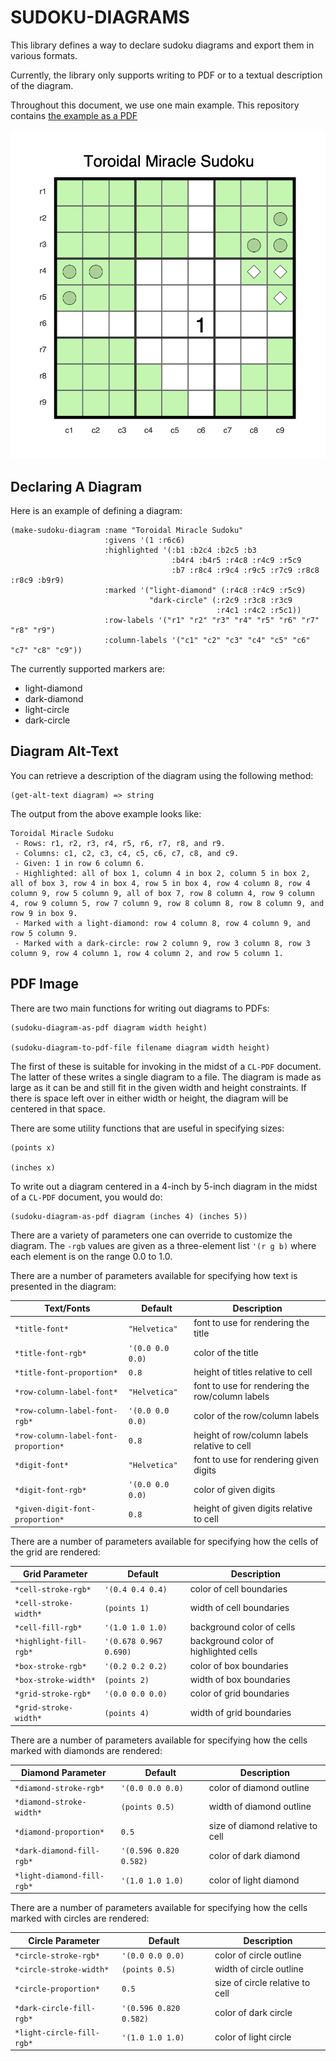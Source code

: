 SUDOKU-DIAGRAMS
===============

This library defines a way to declare sudoku diagrams and export them in various formats.

Currently, the library only supports writing to PDF or to a textual description of the diagram.

Throughout this document, we use one main example.
This repository contains [the example as a PDF](./images/sample-output.pdf)

![Example image described below](./images/sample-output-pdf.png)

Declaring A Diagram
-------------------

Here is an example of defining a diagram:

    (make-sudoku-diagram :name "Toroidal Miracle Sudoku"
                         :givens '(1 :r6c6)
                         :highlighted '(:b1 :b2c4 :b2c5 :b3
                                        :b4r4 :b4r5 :r4c8 :r4c9 :r5c9
                                        :b7 :r8c4 :r9c4 :r9c5 :r7c9 :r8c8 :r8c9 :b9r9)
                         :marked '("light-diamond" (:r4c8 :r4c9 :r5c9)
                                   "dark-circle" (:r2c9 :r3c8 :r3c9
                                                  :r4c1 :r4c2 :r5c1))
                         :row-labels '("r1" "r2" "r3" "r4" "r5" "r6" "r7" "r8" "r9")
                         :column-labels '("c1" "c2" "c3" "c4" "c5" "c6" "c7" "c8" "c9"))

The currently supported markers are:

* light-diamond
* dark-diamond
* light-circle
* dark-circle

Diagram Alt-Text
----------------

You can retrieve a description of the diagram using the following method:

    (get-alt-text diagram) => string

The output from the above example looks like:

    Toroidal Miracle Sudoku
     - Rows: r1, r2, r3, r4, r5, r6, r7, r8, and r9.
     - Columns: c1, c2, c3, c4, c5, c6, c7, c8, and c9.
     - Given: 1 in row 6 column 6.
     - Highlighted: all of box 1, column 4 in box 2, column 5 in box 2, all of box 3, row 4 in box 4, row 5 in box 4, row 4 column 8, row 4 column 9, row 5 column 9, all of box 7, row 8 column 4, row 9 column 4, row 9 column 5, row 7 column 9, row 8 column 8, row 8 column 9, and row 9 in box 9.
     - Marked with a light-diamond: row 4 column 8, row 4 column 9, and row 5 column 9.
     - Marked with a dark-circle: row 2 column 9, row 3 column 8, row 3 column 9, row 4 column 1, row 4 column 2, and row 5 column 1.

PDF Image
---------

There are two main functions for writing out diagrams to PDFs:

    (sudoku-diagram-as-pdf diagram width height)

    (sudoku-diagram-to-pdf-file filename diagram width height)

The first of these is suitable for invoking in the midst of a `CL-PDF` document.
The latter of these writes a single diagram to a file.
The diagram is made as large as it can be and still fit in the given width and
height constraints.
If there is space left over in either width or height, the diagram will be
centered in that space.

There are some utility functions that are useful in specifying sizes:

    (points x)

    (inches x)

To write out a diagram centered in a 4-inch by 5-inch diagram in the midst of
a `CL-PDF` document, you would do:

    (sudoku-diagram-as-pdf diagram (inches 4) (inches 5))

There are a variety of parameters one can override to customize the diagram.
The `-rgb` values are given as a three-element list `'(r g b)` where each
element is on the range 0.0 to 1.0.

There are a number of parameters available for specifying how text is presented in the diagram:

| Text/Fonts | Default | Description |
|-----------|---------|-------------|
| `*title-font*` | `"Helvetica"` | font to use for rendering the title |
| `*title-font-rgb*` | `'(0.0 0.0 0.0)` | color of the title |
| `*title-font-proportion*` | `0.8` | height of titles relative to cell |
| `*row-column-label-font*` | `"Helvetica"` | font to use for rendering the row/column labels |
| `*row-column-label-font-rgb*` | `'(0.0 0.0 0.0)` | color of the row/column labels |
| `*row-column-label-font-proportion*` | `0.8` | height of row/column labels relative to cell |
| `*digit-font*` | `"Helvetica"` | font to use for rendering given digits |
| `*digit-font-rgb*` | `'(0.0 0.0 0.0)` | color of given digits |
| `*given-digit-font-proportion*` | `0.8` | height of given digits relative to cell |

There are a number of parameters available for specifying how the cells of the grid are rendered:

| Grid Parameter | Default | Description |
|-----------|---------|-------------|
| `*cell-stroke-rgb*` | `'(0.4 0.4 0.4)` | color of cell boundaries |
| `*cell-stroke-width*` | `(points 1)` | width of cell boundaries |
| `*cell-fill-rgb*` | `'(1.0 1.0 1.0)` | background color of cells |
| `*highlight-fill-rgb*` | `'(0.678 0.967 0.690)` | background color of highlighted cells |
| `*box-stroke-rgb*` | `'(0.2 0.2 0.2)` | color of box boundaries |
| `*box-stroke-width*` | `(points 2)` | width of box boundaries |
| `*grid-stroke-rgb*` | `'(0.0 0.0 0.0)` | color of grid boundaries |
| `*grid-stroke-width*` | `(points 4)` | width of grid boundaries |

There are a number of parameters available for specifying how the cells marked with diamonds are rendered:

| Diamond Parameter | Default | Description |
|-----------|---------|-------------|
| `*diamond-stroke-rgb*` | `'(0.0 0.0 0.0)` | color of diamond outline |
| `*diamond-stroke-width*` | `(points 0.5)` | width of diamond outline |
| `*diamond-proportion*` | `0.5` | size of diamond relative to cell |
| `*dark-diamond-fill-rgb*` | `'(0.596 0.820 0.582)` | color of dark diamond |
| `*light-diamond-fill-rgb*` | `'(1.0 1.0 1.0)` | color of light diamond |

There are a number of parameters available for specifying how the cells marked with circles are rendered:

| Circle Parameter | Default | Description |
|-----------|---------|-------------|
| `*circle-stroke-rgb*` | `'(0.0 0.0 0.0)` | color of circle outline |
| `*circle-stroke-width*` | `(points 0.5)` | width of circle outline |
| `*circle-proportion*` | `0.5` | size of circle relative to cell |
| `*dark-circle-fill-rgb*` | `'(0.596 0.820 0.582)` | color of dark circle |
| `*light-circle-fill-rgb*` | `'(1.0 1.0 1.0)` | color of light circle |
